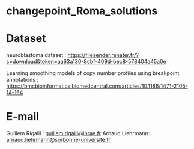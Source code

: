 # changepoint_Roma_solutions

# Dataset

neuroblastoma dataset : https://filesender.renater.fr/?s=download&token=aa63a130-8cbf-409d-bec8-578404a45a0e

Learning smoothing models of copy number profiles using breakpoint annotations : https://bmcbioinformatics.biomedcentral.com/articles/10.1186/1471-2105-14-164

# E-mail 

Guillem Rigaill : guillem.rigaill@inrae.fr
Arnaud Liehrmann: arnaud.liehrmann@sorbonne-universite.fr
